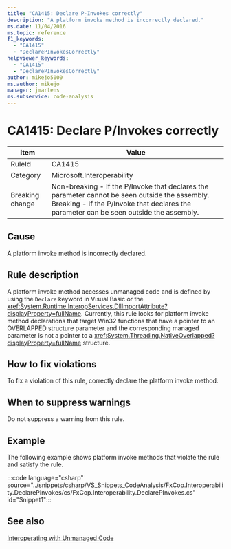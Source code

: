 ```yaml
---
title: "CA1415: Declare P-Invokes correctly"
description: "A platform invoke method is incorrectly declared."
ms.date: 11/04/2016
ms.topic: reference
f1_keywords:
  - "CA1415"
  - "DeclarePInvokesCorrectly"
helpviewer_keywords:
  - "CA1415"
  - "DeclarePInvokesCorrectly"
author: mikejo5000
ms.author: mikejo
manager: jmartens
ms.subservice: code-analysis
---
```

# CA1415: Declare P/Invokes correctly


|Item|Value|
|-|-|
|RuleId|CA1415|
|Category|Microsoft.Interoperability|
|Breaking change|Non-breaking - If the P/Invoke that declares the parameter cannot be seen outside the assembly. Breaking - If the P/Invoke that declares the parameter can be seen outside the assembly.|

## Cause
A platform invoke method is incorrectly declared.

## Rule description
A platform invoke method accesses unmanaged code and is defined by using the `Declare` keyword in Visual Basic or the <xref:System.Runtime.InteropServices.DllImportAttribute?displayProperty=fullName>. Currently, this rule looks for platform invoke method declarations that target Win32 functions that have a pointer to an OVERLAPPED structure parameter and the corresponding managed parameter is not a pointer to a <xref:System.Threading.NativeOverlapped?displayProperty=fullName> structure.

## How to fix violations
To fix a violation of this rule, correctly declare the platform invoke method.

## When to suppress warnings
Do not suppress a warning from this rule.

## Example
The following example shows platform invoke methods that violate the rule and satisfy the rule.

:::code language="csharp" source="../snippets/csharp/VS_Snippets_CodeAnalysis/FxCop.Interoperability.DeclarePInvokes/cs/FxCop.Interoperability.DeclarePInvokes.cs" id="Snippet1":::

## See also
[Interoperating with Unmanaged Code](/dotnet/framework/interop/index)
